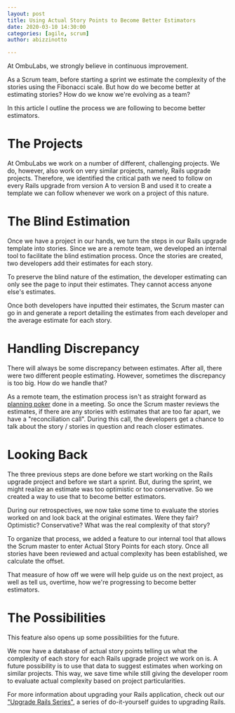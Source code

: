 ```yaml
---
layout: post
title: Using Actual Story Points to Become Better Estimators
date: 2020-03-10 14:30:00
categories: [agile, scrum]
author: abizzinotto

---
```


At OmbuLabs, we strongly believe in continuous improvement. 

As a Scrum team, before starting a sprint we estimate the complexity of the stories using the Fibonacci scale. But how do we become better at estimating stories? How do we know we're evolving as a team?

In this article I outline the process we are following to become better estimators.

<!--More-->

# The Projects

At OmbuLabs we work on a number of different, challenging projects. We do, however, also work on very similar projects, namely, Rails upgrade projects. Therefore, we identified the critical path we need to follow on every Rails upgrade from version A to version B and used it to create a template we can follow whenever we work on a project of this nature.

# The Blind Estimation

Once we have a project in our hands, we turn the steps in our Rails upgrade template into stories. Since we are a remote team, we developed an internal tool to facilitate the blind estimation process. Once the stories are created, two developers add their estimates for each story. 

To preserve the blind nature of the estimation, the developer estimating can only see the page to input their estimates. They cannot access anyone else's estimates.

Once both developers have inputted their estimates, the Scrum master can go in and generate a report detailing the estimates from each developer and the average estimate for each story.

# Handling Discrepancy

There will always be some discrepancy between estimates. After all, there were two different people estimating. However, sometimes the discrepancy is too big. How do we handle that?

As a remote team, the estimation process isn't as straight forward as [planning poker](https://www.agilealliance.org/glossary/poker/) done in a meeting. So once the Scrum master reviews the estimates, if there are any stories with estimates that are too far apart, we have a "reconciliation call". During this call, the developers get a chance to talk about the story / stories in question and reach closer estimates.


# Looking Back

The three previous steps are done before we start working on the Rails upgrade project and before we start a sprint. But, during the sprint, we might realize an estimate was too optimistic or too conservative. So we created a way to use that to become better estimators.

During our retrospectives, we now take some time to evaluate the stories worked on and look back at the original estimates. Were they fair? Optimistic? Conservative? What was the real complexity of that story?

To organize that process, we added a feature to our internal tool that allows the Scrum master to enter Actual Story Points for each story. Once all stories have been reviewed and actual complexity has been established, we calculate the offset.

That measure of how off we were will help guide us on the next project, as well as tell us, overtime, how we're progressing to become better estimators.

# The Possibilities

This feature also opens up some possibilities for the future.

We now have a database of actual story points telling us what the complexity of each story for each Rails upgrade project we work on is. A future possibility is to use that data to suggest estimates when working on similar projects. This way, we save time while still giving the developer room to evaluate actual complexity based on project particularities.

For more information about upgrading your Rails application, check out our ["Upgrade Rails Series"](https://www.ombulabs.com/blog/rails/upgrades/case-study/upgrading-a-monolith.html), a series of do-it-yourself guides to upgrading Rails.
